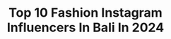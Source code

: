 ---
title: Top 10 Fashion Instagram Influencers In Bali In 2024
description: >-
  Find top fashion Instagram influencers in Bali in 2024. Most popular hashtags: #bali #fashion #travel #ootd.
platform: Instagram
hits: 180
text_top: See the most popular Instagram influencers on inBeat.
text_bottom: Our platform aggregates 180 Instagram influencers like this in Bali, Indonesia for you to contact.
profiles:
  - username: "vivinsclr"
    fullname: >-
      Vivin Sinclair ♡
    bio: >-
      Luke 6:27 Fashion | Lifestyle |📍Bali @vilgors
    location: "Indonesia"
    followers: 13884
    engagement: 879
    commentsToLikes: 0.014431
    id: ck5q0s44u7hhw0i11gj5no82m
    verified: false
    hashtags: "#fashion, #bali, #lifestyle, #outfit"
  - username: "ilievalisa"
    fullname: >-
      ᴀʟɪsᴀ ɪʟɪᴇᴠᴀ
    bio: >-
      ꜱʟᴏᴡ ʟᴜxᴜʀʏ ᴀɴᴅ ɢʟᴏʙᴇᴛʀᴏᴛᴛᴇʀ ᴀᴅᴠᴇɴᴛᴜʀᴇʀ 𝙌𝙪𝙖𝙣𝙩𝙪𝙢 𝙡𝙞𝙛𝙚 𝙘𝙤𝙖𝙘𝙝 ⠀ Founder @kaiyo ⠀ Berlin ⠀ info@ilievalisa.com Медитации и пресеты↓
    location: "Indonesia"
    followers: 495309
    engagement: 84
    commentsToLikes: 0.003347
    id: ck0tv51q89yq00i19nvb13k4k
    verified: false
    hashtags: "#couplegoals, #lookoftheday, #fashion, #bali"
  - username: "lisaanggara"
    fullname: >-
      LISA ANGGARA | BALI LIFE 🦋
    bio: >-
      💍Mrs. Loviyandhi #travelwithlisaanggara 📍BALI . .
    location: "Indonesia"
    followers: 91328
    engagement: 41
    commentsToLikes: 0.009277
    id: ck6u0rodvhdmp0j71wgslvkrw
    verified: false
    hashtags: "#thebalibible, #baligasm, #bali, #pesonaindonesia"
  - username: "alitarthayasa"
    fullname: >-
      U can’t see me again
    bio: >-
      🏠 Bali Pendosa yg bermimpi mendapat pengampunan dan keajaiban Tuhan
    location: "Indonesia"
    followers: 27751
    engagement: 596
    commentsToLikes: 0.150109
    id: ck5q3g6mjklce0i11o5977os0
    verified: false
    hashtags: "#instagramers, #fujifilmxa7, #jimbaran, #thebalibible"
  - username: "duta.wisata.indonesia"
    fullname: >-
      Duta Wisata Indonesia
    bio: >-
      TUAN RUMAH PDWI 2020 KALIMANTAN TIMUR DUTA WISATA INDONESIA 2019 Toni Prayogo @tonnipray_ Yosia Sinthabella @ysbela
    location: "Indonesia"
    followers: 13790
    engagement: 769
    commentsToLikes: 0.005984
    id: ck6uc0u0sctrq0j71i2zoiynj
    verified: false
    hashtags: "#pariwisatabali, #bujangdarapku, #balipageant, #baliandbeyond"
  - username: "nat.germania"
    fullname: >-
      Natascha Germania Santana
    bio: >-
      🎥 TV Host|Sportscaster & MC ♓️ #Happysoul 📩 Contact: DM 👇🏻Informasi seru seputar sepakbola⚽️
    location: "Indonesia"
    followers: 10996
    engagement: 462
    commentsToLikes: 0.032385
    id: ck0ub7n6fdvk30i195veq00me
    verified: false
    hashtags: "#photography, #explore, #photo, #presenterindonesia"
  - username: "candicehalliday"
    fullname: >-
      Candice Halliday Bryant
    bio: >-
      𓋹𓋴𓍑𝔅𝔢𝔦𝔫𝔤 𝔬𝔣 𝔩𝔦𝔤𝔥𝔱𓂀 Spiritual adviser and guide 𝐇𝐢𝐦𝐚𝐥𝐚𝐲𝐚𝐧 𝐊𝐫𝐢𝐲𝐚 𝐘𝐨𝐠𝐚|Meditation @theyogabarn 𝕎𝕠𝕞𝕓/an C𝕚𝕣𝕔𝕝𝕖𝕤
    location: "Indonesia"
    followers: 15497
    engagement: 92
    commentsToLikes: 0.041350
    id: ck0tvgzdpbb4f0i191u2blz1c
    verified: false
    hashtags: "#radientlyalive, #modelbali, #balilife, #balibikini"
  - username: "intanlogager"
    fullname: >-
      Kitan
    bio: >-
      Danish-Indonesian Gadis Sampul 2018 | Bali- JKT 📍Currently in Jakarta
    location: "Indonesia"
    followers: 7011
    engagement: 1400
    commentsToLikes: 0.013593
    id: ckf5omkjn2v2o0j23kh8lqrh7
    verified: false
    hashtags: "#style, #ootd, #bali, #fashion"
  - username: "dela_deni"
    fullname: >-
      D_d
    bio: >-
      4 ru supermodel 2019 🌍 23 countries visited 📍Bali Founder @dd_laundrybatubelig @ddwear_outfit gym outfit 😍
    location: "Indonesia"
    followers: 14085
    engagement: 106
    commentsToLikes: 0.025562
    id: ck5zq9s9ju7bz0i148esrqe4c
    verified: false
    hashtags: "#pictures, #video, #photo, #seoul"
  - username: "corrieyee"
    fullname: >-
      Corrie Yee
    bio: >-
      Creativity is contagious pass it on!
    location: "Indonesia"
    followers: 2327523
    engagement: 59
    commentsToLikes: 0.007437
    id: ck5c59wpf31u20i11pe9ixd9q
    verified: false
    hashtags: "#miami, #bali, #fashion, #la"
---